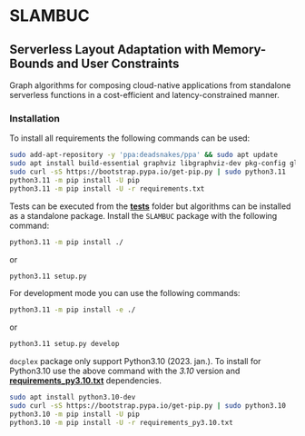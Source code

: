 # SLAMBUC
## Serverless Layout Adaptation with Memory-Bounds and User Constraints

Graph algorithms for composing cloud-native applications from standalone serverless functions
in a cost-efficient and latency-constrained manner.

### Installation

To install all requirements the following commands can be used:

```bash
sudo add-apt-repository -y 'ppa:deadsnakes/ppa' && sudo apt update
sudo apt install build-essential graphviz libgraphviz-dev pkg-config glpk-utils python3.11-dev
sudo curl -sS https://bootstrap.pypa.io/get-pip.py | sudo python3.11
python3.11 -m pip install -U pip
python3.11 -m pip install -U -r requirements.txt
```

Tests can be executed from the **[tests](tests)** folder but algorithms can be installed as a standalone package.
Install the ``SLAMBUC`` package with the following command:

```bash
python3.11 -m pip install ./
```

or

```bash
python3.11 setup.py
```

For development mode you can use the following commands:

```bash
python3.11 -m pip install -e ./
```

or

```bash
python3.11 setup.py develop
```

``docplex`` package only support Python3.10 (2023. jan.). To install for Python3.10 use the above command with the
*3.10* version and __[requirements_py3.10.txt](requirements_py3.10.txt)__ dependencies.

```bash
sudo apt install python3.10-dev
sudo curl -sS https://bootstrap.pypa.io/get-pip.py | sudo python3.10
python3.10 -m pip install -U pip
python3.10 -m pip install -U -r requirements_py3.10.txt
```